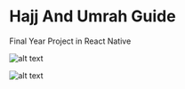 # Hajj And Umrah Guide
Final Year Project in React Native

![alt text](https://cdn.dribbble.com/userupload/11689104/file/original-0450d7bcec0696a334343c530a866228.jpg?resize=752x)

![alt text](https://cdn.dribbble.com/userupload/11689105/file/original-2ded44fe0ade9956e121ef9158a81cca.jpg?resize=752x)
